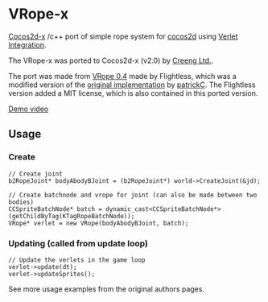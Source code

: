 VRope-x
=======

[Cocos2d-x](http://www.cocos2d-x.com) /c++ port of simple rope system for [cocos2d](http://www.cocos2d-iphone.org) using [Verlet Integration](http://en.wikipedia.org/wiki/Verlet_integration).

The VRope-x was ported to Cocos2d-x (v2.0) by [Creeng Ltd.](http://www.creeng.com).

The port was made from [VRope 0.4](https://github.com/mb1/VRope) made by Flightless, which was a modified version of the [original implementation](http://www.cocos2d-iphone.org/archives/1112) by [patrickC](http://cleverhamstergames.com). The Flightless
version added a MIT license, which is also contained in this ported version.

[Demo video](http://onemoresoftwareblog.blogspot.fi/2012/07/vrope-for-cocos2d-x.html) 

Usage
-----

### Create

    // Create joint
    b2RopeJoint* bodyAbodyBJoint = (b2RopeJoint*) world->CreateJoint(&jd); 

    // Create batchnode and vrope for joint (can also be made between two bodies)
    CCSpriteBatchNode* batch = dynamic_cast<CCSpriteBatchNode*> (getChildByTag(KTagRopeBatchNode));
    VRope* verlet = new VRope(bodyAbodyBJoint, batch); 


### Updating (called from update loop)
    
    // Update the verlets in the game loop
    verlet->update(dt);
    verlet->updateSprites();

See more usage examples from the original authors pages.
